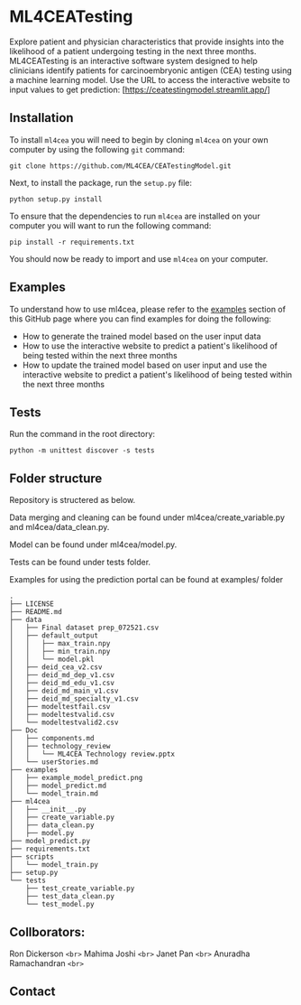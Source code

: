 # ML4CEATesting

Explore patient and physician characteristics that provide insights into the likelihood of a patient undergoing testing in the next three months.
ML4CEATesting is an interactive software system designed to help clinicians identify patients for carcinoembryonic antigen (CEA) testing using a machine learning model.
Use the URL to access the interactive website to input values to get prediction: [https://ceatestingmodel.streamlit.app/]

Installation
------------

To install `ml4cea` you will need to begin by cloning `ml4cea` on your own computer by using the following `git` command:

```
git clone https://github.com/ML4CEA/CEATestingModel.git
```

Next, to install the package, run the `setup.py` file:

```
python setup.py install
```

To ensure that the dependencies to run `ml4cea` are installed on your computer you will want to run the following command:

```
pip install -r requirements.txt
```

You should now be ready to import and use `ml4cea` on your computer.

Examples
--------

To understand how to use ml4cea, please refer to
the [examples](https://github.com/ML4CEA/CEATestingModel/tree/main/examples) section of this GitHub page where you can find
examples for doing the following:

- How to generate the trained model based on the user input data
- How to use the interactive website to predict a patient's likelihood of being tested within the next three months
- How to update the trained model based on user input and use the interactive website to predict a patient's likelihood of being tested within the next three months

Tests
-----

Run the command in the root directory:

```
python -m unittest discover -s tests
```

Folder structure
----------------

Repository is structered as below. 

Data merging and cleaning can be found under ml4cea/create_variable.py and ml4cea/data_clean.py.

Model can be found under ml4cea/model.py.

Tests can be found under tests folder.

Examples for using the prediction portal can be found at examples/ folder

```
.
├── LICENSE
├── README.md
├── data
│   ├── Final dataset prep_072521.csv
│   ├── default_output
│   │   ├── max_train.npy
│   │   ├── min_train.npy
│   │   └── model.pkl
│   ├── deid_cea_v2.csv
│   ├── deid_md_dep_v1.csv
│   ├── deid_md_edu_v1.csv
│   ├── deid_md_main_v1.csv
│   ├── deid_md_specialty_v1.csv
│   ├── modeltestfail.csv
│   ├── modeltestvalid.csv
│   └── modeltestvalid2.csv
├── Doc
│   ├── components.md
│   ├── technology_review
│   │   └── ML4CEA Technology review.pptx
│   └── userStories.md
├── examples
│   ├── example_model_predict.png
│   ├── model_predict.md
│   └── model_train.md
├── ml4cea
│   ├── __init__.py
│   ├── create_variable.py
│   ├── data_clean.py
│   ├── model.py
├── model_predict.py
├── requirements.txt
├── scripts
│   └── model_train.py
├── setup.py
└── tests
    ├── test_create_variable.py
    ├── test_data_clean.py
    └── test_model.py
```


Collborators:
-------------

Ron Dickerson `<br>`
Mahima Joshi `<br>`
Janet Pan `<br>`
Anuradha Ramachandran `<br>`

Contact
-------
